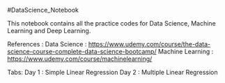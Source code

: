 #DataScience_Notebook

This notebook contains all the practice codes for Data Science, Machine Learning and Deep Learning.

References :
Data Science : https://www.udemy.com/course/the-data-science-course-complete-data-science-bootcamp/
Machine Learning : https://www.udemy.com/course/machinelearning/

Tabs:
Day 1 : Simple Linear Regression
Day 2 : Multiple Linear Regression